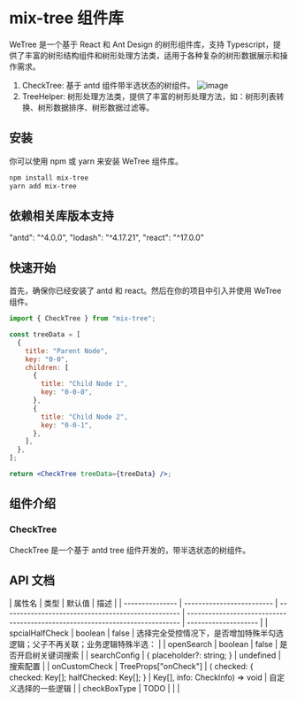 # mix-tree 组件库

WeTree 是一个基于 React 和 Ant Design 的树形组件库，支持 Typescript，提供了丰富的树形结构组件和树形处理方法类，适用于各种复杂的树形数据展示和操作需求。

1. CheckTree: 基于 antd 组件带半选状态的树组件。
   ![image](https://github.com/user-attachments/assets/3e20aa14-f5d9-4535-839a-cd0c4c70f773)
2. TreeHelper: 树形处理方法类，提供了丰富的树形处理方法，如：树形列表转换、树形数据排序、树形数据过滤等。

## 安装

你可以使用 npm 或 yarn 来安装 WeTree 组件库。

```bash
npm install mix-tree
yarn add mix-tree
```

## 依赖相关库版本支持

"antd": "^4.0.0",
"lodash": "^4.17.21",
"react": "^17.0.0"

## 快速开始

首先，确保你已经安装了 antd 和 react。然后在你的项目中引入并使用 WeTree 组件。

```jsx
import { CheckTree } from "mix-tree";

const treeData = [
  {
    title: "Parent Node",
    key: "0-0",
    children: [
      {
        title: "Child Node 1",
        key: "0-0-0",
      },
      {
        title: "Child Node 2",
        key: "0-0-1",
      },
    ],
  },
];

return <CheckTree treeData={treeData} />;
```

## 组件介绍

### CheckTree

CheckTree 是一个基于 antd tree 组件开发的，带半选状态的树组件。

## API 文档

| 属性名          | 类型                      | 默认值                                             | 描述                                                                         |
| --------------- | ------------------------- | -------------------------------------------------- | ---------------------------------------------------------------------------- | -------------------- |
| spcialHalfCheck | boolean                   | false                                              | 选择完全受控情况下，是否增加特殊半勾选逻辑；父子不再关联；业务逻辑特殊半选： |
| openSearch      | boolean                   | false                                              | 是否开启树关键词搜索                                                         |
| searchConfig    | { placeholder?: string; } | undefined                                          | 搜索配置                                                                     |
| onCustomCheck   | TreeProps["onCheck"]      | ( checked: { checked: Key[]; halfChecked: Key[]; } | Key[], info: CheckInfo<DataNode>) => void                                    | 自定义选择的一些逻辑 |
| checkBoxType    | TODO                      |                                                    |                                                                              |
